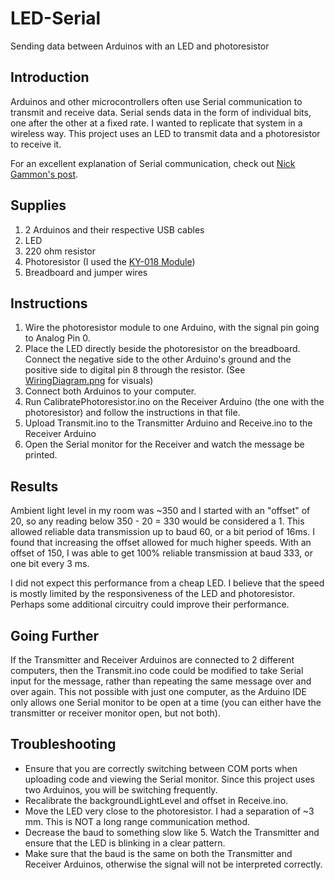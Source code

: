 # LED-Serial
Sending data between Arduinos with an LED and photoresistor

## Introduction
Arduinos and other microcontrollers often use Serial communication to transmit and receive data. Serial sends data in the form of individual bits, one after the other at a fixed rate. I wanted to replicate that system in a wireless way. This project uses an LED to transmit data and a photoresistor to receive it.

For an excellent explanation of Serial communication, check out [Nick Gammon's post](https://arduino.stackexchange.com/questions/19756/how-does-serial-communications-work-on-the-arduino).

## Supplies
1. 2 Arduinos and their respective USB cables
2. LED
3. 220 ohm resistor
4. Photoresistor (I used the [KY-018 Module](https://arduinomodules.info/ky-018-photoresistor-module/))
5. Breadboard and jumper wires

## Instructions
1. Wire the photoresistor module to one Arduino, with the signal pin going to Analog Pin 0.
2. Place the LED directly beside the photoresistor on the breadboard. Connect the negative side to the other Arduino's ground and the positive side to digital pin 8 through the resistor. (See [WiringDiagram.png](WiringDiagram.png) for visuals)
3. Connect both Arduinos to your computer.
4. Run CalibratePhotoresistor.ino on the Receiver Arduino (the one with the photoresistor) and follow the instructions in that file.
5. Upload Transmit.ino to the Transmitter Arduino and Receive.ino to the Receiver Arduino
6. Open the Serial monitor for the Receiver and watch the message be printed.

## Results
Ambient light level in my room was ~350 and I started with an "offset" of 20, so any reading below 350 - 20 = 330 would be considered a 1. This allowed reliable data transmission up to baud 60, or a bit period of 16ms. I found that increasing the offset allowed for much higher speeds. With an offset of 150, I was able to get 100% reliable transmission at baud 333, or one bit every 3 ms.

I did not expect this performance from a cheap LED. I believe that the speed is mostly limited by the responsiveness of the LED and photoresistor. Perhaps some additional circuitry could improve their performance.

## Going Further
If the Transmitter and Receiver Arduinos are connected to 2 different computers, then the Transmit.ino code could be modified to take Serial input for the message, rather than repeating the same message over and over again. This not possible with just one computer, as the Arduino IDE only allows one Serial monitor to be open at a time (you can either have the transmitter or receiver monitor open, but not both).

## Troubleshooting
- Ensure that you are correctly switching between COM ports when uploading code and viewing the Serial monitor. Since this project uses two Arduinos, you will be switching frequently.
- Recalibrate the backgroundLightLevel and offset in Receive.ino.
- Move the LED very close to the photoresistor. I had a separation of ~3 mm. This is NOT a long range communication method.
- Decrease the baud to something slow like 5. Watch the Transmitter and ensure that the LED is blinking in a clear pattern.
- Make sure that the baud is the same on both the Transmitter and Receiver Arduinos, otherwise the signal will not be interpreted correctly.
